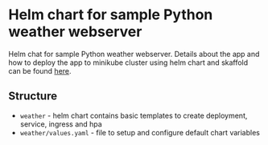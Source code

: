 # Helm chart for sample Python weather webserver 

Helm chat for sample Python weather webserver. Details about the app and how to deploy the app to minikube cluster using helm chart and skaffold can be found [here](../app/README.md).

## Structure 
- `weather` - helm chart contains basic templates to create deployment, service, ingress and hpa
- `weather/values.yaml` - file to setup and configure default chart variables
